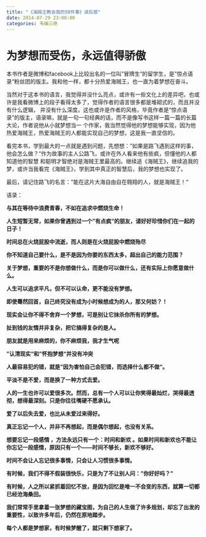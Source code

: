 ```yaml
---
title: "《海贼王教会我的50件事》读后感"
date: 2014-07-29 23:08:00
categories: 韦编三绝
---
```

# 为梦想而受伤，永远值得骄傲

本书作者是微博和facebook上比较出名的一位叫”冒牌生“的留学生，是”惊点语录“粉丝团的版主。我和他一样，都十分热爱海贼王，也一直为着梦想在奋斗。

当然对于这本书的语言，我觉得并没什么亮点，或许有一些文化上的差异吧，也或许是我看微博上的段子看得太多了，觉得作者的语言很多都是堆砌式的，而且并没有什么逻辑，
并没有什么深度。这也或许是作者的风格，毕竟作者是“惊点语录”的版主，语录嘛，就是一句一句经典的话，而不是像写书这样一篇一篇的长篇大论，作者说他从小就梦想当一
个作家，我当然觉得他的梦想能够实现，因为他热爱海贼王，热爱海贼王的人都能实现自己的梦想，这是我一直坚信的。

看完本书，学到最大的一点就是遇到问题，先想想：”如果是路飞遇到这样的事，他会怎么做？“作为故事的主人公路飞，或许在外人看来他有些疯，但懂他的人都知道他的智慧
和聪明才智绝对是海贼王里最高的。继续追《海贼王》，继续追我的梦，或许当我看完《海贼王》，学到其中真正的智慧后，我的梦想也实现了。

最后，请记住路飞的名言：”能在这片大海自由自在翱翔的人，就是海贼王！“

语录：

**与其在等待中浪费青春，不如在追求中燃烧生命！**

**人生短暂无常，如果你曾遇到过一个”有点疯“的朋友，请好好珍惜你们在一起的日子！**

**时间总在火烧屁股中流逝，而人则是在火烧屁股中燃烧殆尽**

**你不知道自己要什么，是不是因为你要的东西太多，超出自己的能力范围？**

**关于梦想，重要的不是你想做什么，而是你可以做什么，还有实际上你愿意做什么。**

**人生可以追求平凡，但不可以认命，更不能没有梦想。**

**即使蓦然回首，自己终究没有成为小时候想成为的人，那又何妨？！**

**现实会让你不得不舍弃一个梦想，可是别让它抹杀你所有的梦想。**

**扯到钱的友情并非复杂，把它搞得复杂的是人。**

**朋友就是用来麻烦的，你不麻烦我，我才生气呢**

**”认清现实“和”怀抱梦想“并没有冲突**

**人最容易犯的错，就是”因为害怕自己会犯错，而选择什么都不做“。**

**平淡不是不爱，而是换了一种方式去爱。**

**人的一生也许可以爱很多次。然而，总有一个人可以让你笑得最灿烂，哭得最透彻，想得最深刻。只是你往往嘴硬不愿承认。**

**爱了以后失去爱，也比从未爱过来得好。**

**真正忘记一个人，并非不再想起，而是偶尔想起，也没有关系。**

**想要忘记一段感情 ，方法永远只有一个：时间和新欢 。如果时间和新欢也不能让你忘记一段感情，原因只有一个——时间不够长，新欢不够好。**

**时间不会让人忘记很多事情，只会让人习惯很多事情。**

**有时候，我们不得不假装很快乐，只是为了不让别人问：”你好好吗？”**

**有时候，人之所以紧抓着回忆不放，是因为回忆是唯一不会变的东西，就算一切都已经沧海桑田。**

**我们常常手里拿着一张梦想的藏宝图，为自己的人生做了许多规划，却忘了出发的重要性，以致许多年后，仍然在原地踏步。**

**每个人都是梦想家，有时候梦醒了，就只剩下想家了。**
